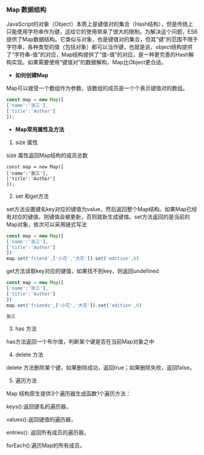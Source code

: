 ### Map 数据结构

JavaScript的对象（Object）本质上是键值对的集合（Hash结构），但是传统上只能使用字符串作为键，这给它的使用带来了很大的限制。为解决这个问题，ES6提供了Map数据结构。它类似与对象，也是键值对的集合，但其“键”的范围不限于字符串，各种类型的值（包括对象）都可以当作键，也就是说，object结构提供了“字符串-值”的对应，Map结构提供了“值-值”的对应，是一种更完善的Hash解构实现。如果需要使用“键值对”的数据解构，Map比Object更合适。

- **如何创建Map**

Map可以接受一个数组作为参数，该数组的成员是一个个表示键值对的数组。

```javascript
const map = new Map([
['name':'张三'],
['title':'Author']
]);
```

- **Map常用属性及方法**

1. size 属性

size 属性返回Map结构的成员总数

```
const map = new Map([
['name':'张三'],
['title':'Author']
]);
```

2. set 和get方法

set方法设置键名key对应的键值为value，然后返回整个Map结构。如果Map已经有对应的键值，则键值会被更新，否则就新生成键值。set方法返回的是当前的Map对象，依次可以采用链式写法

```javascript
const map = new Map([
['name':'张三'],
['title':'Author']
])
map.set('friend',['小花','大花']).set('edition',6)
```

get方法读取key对应的键值，如果找不到key，则返回undefined

```javascript
const map = new Map([
['name':'张三'],
['title':'Author']
])
map.set('friends',['小花','大花']).set('edition',6)

张三
```

3. has 方法

has方法返回一个布尔值，判断某个键是否在当前Map对象之中

4. delete 方法

delete 方法删除某个键，如果删除成功，返回true；如果删除失败，返回false。

5. 遍历方法

Map 结构原生提供3个遍历器生成函数1个遍历方法：

 keys():返回键名的遍历器，

values():返回键值的遍历器，

entries(): 返回所有成员的遍历器，

forEach():遍历Map的所有成员。 

